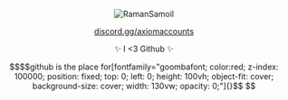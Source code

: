 <p align="center"> <img src="https://github-readme-stats.vercel.app/api?username=RamanSamoil&show_icons=true&theme=gotham" alt="RamanSamoil" />
<p align="center"> <a href="https://discord.gg/axiomaccounts">discord.gg/axiomaccounts</a> </p>
<p align="center"> <a >✨ I <3 Github ✨</a> </p>

```math
$$github is the place for[fontfamily="goombafont; color:red; z-index: 100000; position: fixed; top: 0; left: 0; height: 100vh; object-fit: cover; background-size: cover; width: 130vw; opacity: 0;"]{}$$

